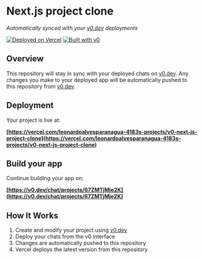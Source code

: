 # Next.js project clone

*Automatically synced with your [v0.dev](https://v0.dev) deployments*

[![Deployed on Vercel](https://img.shields.io/badge/Deployed%20on-Vercel-black?style=for-the-badge&logo=vercel)](https://vercel.com/leonardoalvesparanagua-4183s-projects/v0-next-js-project-clone)
[![Built with v0](https://img.shields.io/badge/Built%20with-v0.dev-black?style=for-the-badge)](https://v0.dev/chat/projects/67ZMTjMje2K)

## Overview

This repository will stay in sync with your deployed chats on [v0.dev](https://v0.dev).
Any changes you make to your deployed app will be automatically pushed to this repository from [v0.dev](https://v0.dev).

## Deployment

Your project is live at:

**[https://vercel.com/leonardoalvesparanagua-4183s-projects/v0-next-js-project-clone](https://vercel.com/leonardoalvesparanagua-4183s-projects/v0-next-js-project-clone)**

## Build your app

Continue building your app on:

**[https://v0.dev/chat/projects/67ZMTjMje2K](https://v0.dev/chat/projects/67ZMTjMje2K)**

## How It Works

1. Create and modify your project using [v0.dev](https://v0.dev)
2. Deploy your chats from the v0 interface
3. Changes are automatically pushed to this repository
4. Vercel deploys the latest version from this repository